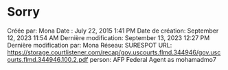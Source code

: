 # Sorry

Créée par: Mona
Date : July 22, 2015 1:41 PM
Date de création: September 12, 2023 11:54 AM
Dernière modification: September 13, 2023 12:27 PM
Dernière modification par: Mona
Réseau: SURESPOT
URL: https://storage.courtlistener.com/recap/gov.uscourts.flmd.344946/gov.uscourts.flmd.344946.100.2.pdf
person: AFP Federal Agent as mohamadmo7